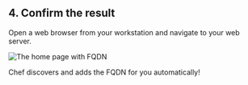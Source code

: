 ## 4. Confirm the result

Open a web browser from your workstation and navigate to your web server.

![The home page with FQDN](misc/webserver-template.png)

Chef discovers and adds the FQDN for you automatically!
